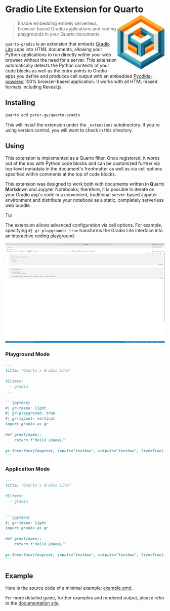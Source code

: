 # Gradio Lite Extension for Quarto <img src="/web/public/quarto-gradio-logo.png" align="right" alt="Logo: an abstract shape fusing elements of the Quarto logo and the Gradio logo" width="150"/>

> Enable embedding entirely serverless, browser-based Gradio applications and coding playgrounds in your Quarto documents.

`quarto-gradio` is an extension that embeds [Gradio Lite](https://www.gradio.app/guides/gradio-lite) apps into HTML documents, allowing your Python applications to run directly within your web browser without the need for a server. This extension automatically detects the Python contents of your code blocks as well as the entry points to Gradio apps you define and produces cell output with an embedded [Pyodide-powered](https://pyodide.org/en/stable/) 100% browser-based application. It works with all HTML-based formats including Reveal.js.

## Installing

```bash
quarto add peter-gy/quarto-gradio
```

This will install the extension under the `_extensions` subdirectory.
If you're using version control, you will want to check in this directory.

## Using

This extension is implemented as a Quarto filter. Once registered, it works out of the box with Python code blocks and can be customized further via top-level metadata in the document's frontmatter as well as via cell options specified within comments at the top of code blocks.

This extension was designed to work both with documents written in **Q**uarto **M**ark**d**own and Jupyter Notebooks; therefore, it is possible to iterate on your Gradio app's code in a convenient, traditional server-based Jupyter environment and distribute your notebook as a static, completely serverless web bundle.

> [!TIP]
> The extension allows advanced configuration via cell options. For example, specifying `#| gr-playground: true` transforms the Gradio Lite interface into an interactive coding playground.

![jupyter-notebook-workflow](web/public/notebook-flow.gif)

### Playground Mode

````md
---
title: "Quarto x Gradio Lite"

filters:
  - gradio
---

```{python}
#| gr-theme: light
#| gr-playground: true
#| gr-layout: vertical
import gradio as gr

def greet(name):
    return f"Hello {name}!"

gr.Interface(fn=greet, inputs="textbox", outputs="textbox", live=True).launch()
```
````

### Application Mode

````md
---
title: "Quarto x Gradio Lite"

filters:
  - gradio
---

```{python}
#| gr-theme: light
import gradio as gr

def greet(name):
    return f"Hello {name}!"

gr.Interface(fn=greet, inputs="textbox", outputs="textbox", live=True).launch()
```
````

## Example

Here is the source code of a minimal example: [example.qmd](example.qmd).

For more detailed guide, further examples and rendered output, please refer to the [documentation site](https://quarto-gradio.peter.gy).

